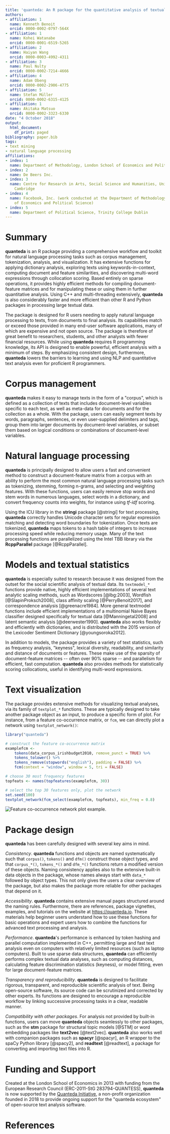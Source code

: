 ```yaml
---
title: 'quanteda: An R package for the quantitative analysis of textual data'
authors:
- affiliation: 1
  name: Kenneth Benoit
  orcid: 0000-0002-0797-564X
- affiliation: 1
  name: Kohei Watanabe
  orcid: 0000-0001-6519-5265
- affiliation: 2
  name: Haiyan Wang
  orcid: 0000-0003-4992-4311
- affiliation: 3
  name: Paul Nulty
  orcid: 0000-0002-7214-4666
- affiliation: 4
  name: Adam Obeng
  orcid: 0000-0002-2906-4775
- affiliation: 5
  name: Stefan Müller
  orcid: 0000-0002-6315-4125
- affiliation: 1
  name: Akitaka Matsuo
  orcid: 0000-0002-3323-6330
date: "4 October 2018"
output:
  html_document:
    df_print: paged
bibliography: paper.bib
tags:
- text mining
- natural language processing
affiliations:
- index: 1
  name: Department of Methodology, London School of Economics and Political Science
- index: 2
  name: De Beers Inc.
- index: 3
  name: Centre for Research in Arts, Social Science and Humanities, University of
    Cambridge
- index: 4
  name: Facebook, Inc. (work conducted at the Department of Methodology, London School
    of Economics and Political Science)
- index: 5
  name: Department of Political Science, Trinity College Dublin
---
```


# Summary

**quanteda** is an R package providing a comprehensive workflow and toolkit for
natural language processing tasks such as corpus management, tokenization,
analysis, and visualization. It has extensive functions for applying dictionary
analysis, exploring texts using keywords-in-context, computing document and
feature similarities, and discovering multi-word expressions through collocation
scoring. Based entirely on sparse operations, it provides highly efficient
methods for compiling document-feature matrices and for manipulating these or
using them in further quantitative analysis. Using C++ and multi-threading
extensively, **quanteda** is also considerably faster and more efficient than
other R and Python packages in processing large textual data.

The package is designed for R users needing to apply natural language
processing to texts, from documents to final analysis.  Its
capabilities match or exceed those provided in many end-user software
applications, many of which are expensive and not open source.  The package is
therefore of great benefit to researchers, students, and other analysts with
fewer financial resources.  While using **quanteda** requires R programming
knowledge, its API is designed to enable powerful, efficient analysis with a
minimum of steps.  By emphasizing consistent design, furthermore, **quanteda**
lowers the barriers to learning and using NLP and quantitative text analysis
even for proficient R programmers.

# Corpus management

**quanteda** makes it easy to manage texts in the form of a "corpus", which is
defined as a collection of texts that includes document-level variables specific
to each text, as well as meta-data for documents and for the collection as a
whole. With the package, users can easily segment texts by words, paragraphs,
sentences, or even user-supplied delimiters and tags, group them into larger
documents by document-level variables, or subset them based on logical
conditions or combinations of document-level variables.

# Natural language processing

**quanteda** is principally designed to allow users a fast and convenient method
to construct a document-feature matrix from a corpus with an ability to perform
the most common natural language processing tasks such as tokenizing, stemming,
forming n-grams, and selecting and weighting features.  With these functions, users
can easily remove stop words and stem words in numerous languages, select words
in a dictionary, and convert frequency counts into weights, for instance using 
_tf-idf_ scoring.

Using the ICU library in the **stringi** package [@stringi] for text processing,
**quanteda** correctly handles Unicode character sets for regular expression
matching and detecting word boundaries for tokenization. Once texts are tokenized,
**quanteda** maps tokens to a hash table of integers to increase processing speed while
reducing memory usage. Many of the text processing functions are parallelized
using the Intel TBB library via the **RcppParallel** package [@RcppParallel].

# Models and textual statistics

**quanteda** is especially suited to research because it was designed from the
outset for the social scientific analysis of textual data. Its `textmodel_*`
functions provide native, highly efficient implementations of several text
analytic scaling methods, such as Wordscores [@lbg:2003], Wordfish
[@SlapinProksch2008], class affinity scaling [@PerryBenoit2017], and
correspondence analysis [@greenacre1984]. More general textmodel functions
include efficient implementations of a multinomial Naive Bayes classifier
designed specifically for textual data [@Manningetal2008] and latent semantic
analysis [@deerwester1990]. **quanteda** also works flexibly and efficiently
with dictionaries, and is distributed with the 2015 version of the Lexicoder
Sentiment Dictionary [@youngsoroka2012].

In addition to models, the package provides a variety of text statistics, 
such as frequency analysis, "keyness", lexical diversity, readability, and
similarity and distance of documents or features. These make use of the
sparsity of document-feature matrices -- often over 90% sparse -- and parallelism
for efficient, fast computation. **quanteda**  also provides methods for statistically
scoring collocations, useful in identifying multi-word expressions.

# Text visualization

The package provides extensive methods for visualizing textual analyses, via its
family of `textplot_*` functions. These are typically designed to take another
package object as an input, to produce a specific form of plot. For instance,
from a feature co-occurrence matrix, or `fcm`, we can directly plot a network
using `textplot_network()`:

```r
library("quanteda")

# construct the feature co-occurrence matrix
examplefcm <-
    tokens(data_corpus_irishbudget2010, remove_punct = TRUE) %>%
    tokens_tolower() %>%
    tokens_remove(stopwords("english"), padding = FALSE) %>%
    fcm(context = "window", window = 5, tri = FALSE)

# choose 30 most frequency features
topfeats <- names(topfeatures(examplefcm, 30))

# select the top 30 features only, plot the network
set.seed(100)
textplot_network(fcm_select(examplefcm, topfeats), min_freq = 0.8)
```

![Feature co-occurrence network plot example.](networkplot.png)



# Package design

**quanteda** has been carefully designed with several key aims in mind.

_Consistency_.  **quanteda** functions and objects are named systematically such
that `corpus()`, `tokens()` and `dfm()` construct those object types, and that
`corpus_*()`, `tokens_*()` and `dfm_*()` functions return a modified version of these
objects. Naming consistency applies also to the extensive built-in data objects in the
package, whose names always start with `data_*` followed by object types. This
not only gives the users a clear overview of the package, but also makes the
package more reliable for other packages that depend on it.

_Accessibility_.  **quanteda** contains extensive manual pages structured around
the naming rules. Furthermore, there are references, package vignettes, examples,
and tutorials on the website at https://quanteda.io. 
These materials help beginner users understand how to use these functions for
basic operations and expert users how to combine the functions for advanced text
processing and analysis.

_Performance_.  **quanteda**'s performance is enhanced by token hashing and
parallel computation implemented in C++, permitting large and fast text analysis
even on computers with relatively limited resources (such as laptop computers).
Built to use sparse data structures, **quanteda** can efficiently performs
complex textual data analyses, such as computing distances, calculating feature
discrimination statistics (keyness), or model fitting, even for large
document-feature matrices.

_Transparency and reproducibility_.  **quanteda** is designed to facilitate rigorous,
transparent, and reproducible scientific analysis of text. Being open-source
software, its source code can be scrutinized and corrected by other experts. Its
functions are designed to encourage a reproducible workflow by linking successive 
processing tasks in a clear, readable manner.

_Compatibility with other packages_.  For analysis not provided by built-in
functions, users can move **quanteda** objects seamlessly to other packages,
such as the
**stm** package for structural topic models [@STM] or word embedding packages
like **text2vec** [@text2vec].  **quanteda** also works well with companion
packages such as **spacyr** [@spacyr], an R wrapper to the spaCy Python library
[@spacy2], and **readtext** [@readtext], a package for converting and importing
text files into R.

# Funding and Support

Created at the London School of Economics in 2013 with funding from the European
Research Council  (ERC-2011-StG 283794-QUANTESS), **quanteda** is now
supported by the [Quanteda Initiative](https://quanteda.org), a non-profit organization founded in 2018
to provide ongoing support for the "quanteda ecosystem" of open-source text
analysis software.

# References
